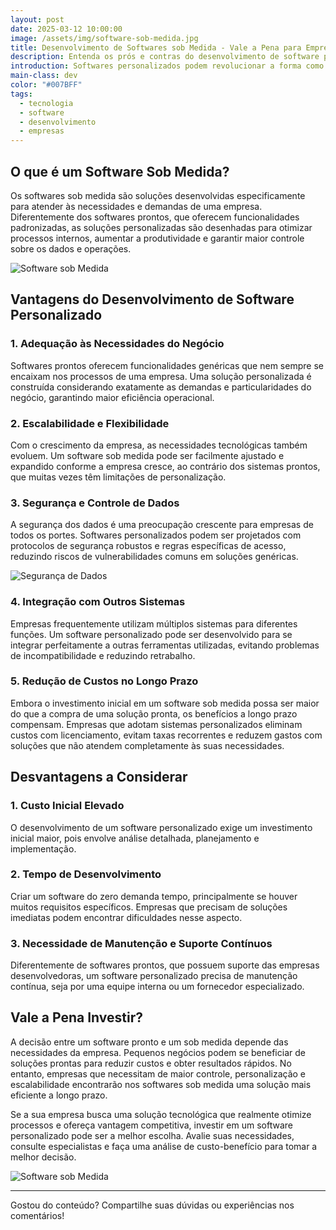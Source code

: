 ```yaml
---
layout: post
date: 2025-03-12 10:00:00
image: /assets/img/software-sob-medida.jpg
title: Desenvolvimento de Softwares sob Medida - Vale a Pena para Empresas?
description: Entenda os prós e contras do desenvolvimento de software personalizado e descubra se vale a pena para sua empresa.
introduction: Softwares personalizados podem revolucionar a forma como empresas operam, trazendo maior eficiência, escalabilidade e segurança. Mas será que vale a pena investir em uma solução sob medida?
main-class: dev
color: "#007BFF"
tags:
  - tecnologia
  - software
  - desenvolvimento
  - empresas
---
```


## O que é um Software Sob Medida?

Os softwares sob medida são soluções desenvolvidas especificamente para atender às necessidades e demandas de uma empresa. Diferentemente dos softwares prontos, que oferecem funcionalidades padronizadas, as soluções personalizadas são desenhadas para otimizar processos internos, aumentar a produtividade e garantir maior controle sobre os dados e operações.

![Software sob Medida](assets/img/software-sob-medida-empresas.jpg)

## Vantagens do Desenvolvimento de Software Personalizado

### 1. **Adequação às Necessidades do Negócio**  
Softwares prontos oferecem funcionalidades genéricas que nem sempre se encaixam nos processos de uma empresa. Uma solução personalizada é construída considerando exatamente as demandas e particularidades do negócio, garantindo maior eficiência operacional.

### 2. **Escalabilidade e Flexibilidade**  
Com o crescimento da empresa, as necessidades tecnológicas também evoluem. Um software sob medida pode ser facilmente ajustado e expandido conforme a empresa cresce, ao contrário dos sistemas prontos, que muitas vezes têm limitações de personalização.

### 3. **Segurança e Controle de Dados**  
A segurança dos dados é uma preocupação crescente para empresas de todos os portes. Softwares personalizados podem ser projetados com protocolos de segurança robustos e regras específicas de acesso, reduzindo riscos de vulnerabilidades comuns em soluções genéricas.

![Segurança de Dados](assets/img/seguranca-dados.jpg)

### 4. **Integração com Outros Sistemas**  
Empresas frequentemente utilizam múltiplos sistemas para diferentes funções. Um software personalizado pode ser desenvolvido para se integrar perfeitamente a outras ferramentas utilizadas, evitando problemas de incompatibilidade e reduzindo retrabalho.

### 5. **Redução de Custos no Longo Prazo**  
Embora o investimento inicial em um software sob medida possa ser maior do que a compra de uma solução pronta, os benefícios a longo prazo compensam. Empresas que adotam sistemas personalizados eliminam custos com licenciamento, evitam taxas recorrentes e reduzem gastos com soluções que não atendem completamente às suas necessidades.

## Desvantagens a Considerar

### 1. **Custo Inicial Elevado**  
O desenvolvimento de um software personalizado exige um investimento inicial maior, pois envolve análise detalhada, planejamento e implementação.

### 2. **Tempo de Desenvolvimento**  
Criar um software do zero demanda tempo, principalmente se houver muitos requisitos específicos. Empresas que precisam de soluções imediatas podem encontrar dificuldades nesse aspecto.

### 3. **Necessidade de Manutenção e Suporte Contínuos**  
Diferentemente de softwares prontos, que possuem suporte das empresas desenvolvedoras, um software personalizado precisa de manutenção contínua, seja por uma equipe interna ou um fornecedor especializado.

## Vale a Pena Investir?

A decisão entre um software pronto e um sob medida depende das necessidades da empresa. Pequenos negócios podem se beneficiar de soluções prontas para reduzir custos e obter resultados rápidos. No entanto, empresas que necessitam de maior controle, personalização e escalabilidade encontrarão nos softwares sob medida uma solução mais eficiente a longo prazo.

Se a sua empresa busca uma solução tecnológica que realmente otimize processos e ofereça vantagem competitiva, investir em um software personalizado pode ser a melhor escolha. Avalie suas necessidades, consulte especialistas e faça uma análise de custo-benefício para tomar a melhor decisão.

![Software sob Medida](assets/img/software-sob-medida-empresas2.jpg)

---

Gostou do conteúdo? Compartilhe suas dúvidas ou experiências nos comentários!
